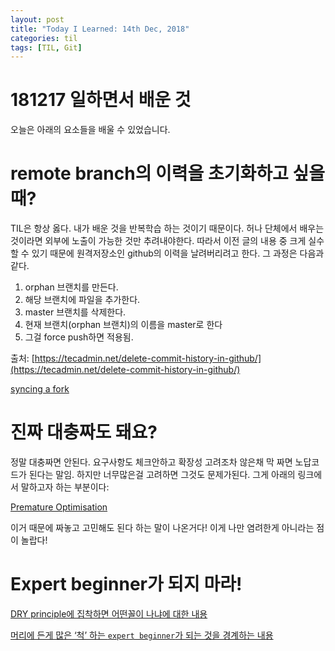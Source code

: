 ```yaml
---
layout: post
title: "Today I Learned: 14th Dec, 2018"
categories: til
tags: [TIL, Git]
---
```


# 181217 일하면서 배운 것

오늘은 아래의 요소들을 배울 수 있었습니다.

# remote branch의 이력을 초기화하고 싶을 때?

TIL은 항상 옳다. 내가 배운 것을 반복학습 하는 것이기 때문이다. 허나 단체에서 배우는 것이라면 외부에 노출이 가능한 것만 추려내야한다. 따라서 이전 글의 내용 중 크게 실수할 수 있기 때문에 원격저장소인 github의 이력을 날려버리려고 한다. 그 과정은 다음과 같다.


1. orphan 브랜치를 만든다.
2. 해당 브랜치에 파일을 추가한다.
3. master 브랜치를 삭제한다.
4. 현재 브랜치(orphan 브랜치)의 이름을 master로 한다
5. 그걸 force push하면 적용됨.

출처: [https://tecadmin.net/delete-commit-history-in-github/](https://tecadmin.net/delete-commit-history-in-github/)

[syncing a fork](https://help.github.com/articles/syncing-a-fork/)

# 진짜 대충짜도 돼요?

정말 대충짜면 안된다. 요구사항도 체크안하고 확장성 고려조차 않은채 막 짜면 노답코드가 된다는 말임. 하지만 너무많은걸 고려하면 그것도 문제가된다. 그게 아래의 링크에서 말하고자 하는 부분이다:

[Premature Optimisation](http://wiki.c2.com/?PrematureOptimization)

이거 때문에 짜놓고 고민해도 된다 하는 말이 나온거다! 이게 나만 염려한게 아니라는 점이 놀랍다!


# Expert beginner가 되지 마라!

[DRY principle에 집착하면 어떤꼴이 나냐에 대한 내용](https://web-techno.net/dry-principle-explained/)

[머리에 든게 많은 ‘척’ 하는 `expert beginner`가 되는 것을 경계하는 내용](https://daedtech.com/how-developers-stop-learning-rise-of-the-expert-beginner/)
